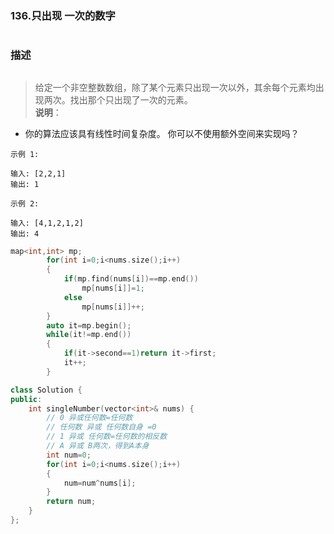 ### 136.只出现 一次的数字<h1>
### 描述 <h2>
> 给定一个非空整数数组，除了某个元素只出现一次以外，其余每个元素均出现两次。找出那个只出现了一次的元素。  
**说明**：
- 你的算法应该具有线性时间复杂度。 你可以不使用额外空间来实现吗？
```
示例 1:

输入: [2,2,1]
输出: 1
```
```
示例 2:

输入: [4,1,2,1,2]
输出: 4
```
```C++
map<int,int> mp;
        for(int i=0;i<nums.size();i++)
        {
            if(mp.find(nums[i])==mp.end())
                mp[nums[i]]=1;
            else 
                mp[nums[i]]++;
        }
        auto it=mp.begin();
        while(it!=mp.end())
        {
            if(it->second==1)return it->first;
            it++;
        }
```
```C++
class Solution {
public:
    int singleNumber(vector<int>& nums) {
        // 0 异或任何数=任何数
        // 任何数 异或 任何数自身 =0
        // 1 异或 任何数=任何数的相反数
        // A 异或 B两次，得到A本身
        int num=0;
        for(int i=0;i<nums.size();i++)
        {
            num=num^nums[i];
        }
        return num;
    }
};
```